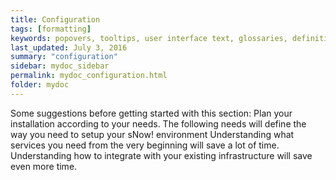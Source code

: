 ```yaml
---
title: Configuration
tags: [formatting]
keywords: popovers, tooltips, user interface text, glossaries, definitions
last_updated: July 3, 2016
summary: "configuration"
sidebar: mydoc_sidebar
permalink: mydoc_configuration.html
folder: mydoc
---
```


Some suggestions before getting started with this section:
Plan your installation according to your needs.
The following needs will define the way you need to setup your sNow! environment 
Understanding what services you need from the very beginning will save a lot of time.
Understanding how to integrate with your existing infrastructure will save even more time.


